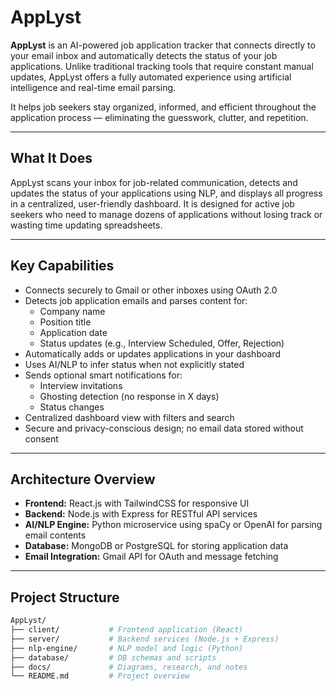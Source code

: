 # AppLyst

**AppLyst** is an AI-powered job application tracker that connects directly to your email inbox and automatically detects the status of your job applications. Unlike traditional tracking tools that require constant manual updates, AppLyst offers a fully automated experience using artificial intelligence and real-time email parsing.

It helps job seekers stay organized, informed, and efficient throughout the application process — eliminating the guesswork, clutter, and repetition.

---
## What It Does

AppLyst scans your inbox for job-related communication, detects and updates the status of your applications using NLP, and displays all progress in a centralized, user-friendly dashboard. It is designed for active job seekers who need to manage dozens of applications without losing track or wasting time updating spreadsheets.

---

## Key Capabilities

- Connects securely to Gmail or other inboxes using OAuth 2.0
- Detects job application emails and parses content for:
  - Company name
  - Position title
  - Application date
  - Status updates (e.g., Interview Scheduled, Offer, Rejection)
- Automatically adds or updates applications in your dashboard
- Uses AI/NLP to infer status when not explicitly stated
- Sends optional smart notifications for:
  - Interview invitations
  - Ghosting detection (no response in X days)
  - Status changes
- Centralized dashboard view with filters and search
- Secure and privacy-conscious design; no email data stored without consent

---

## Architecture Overview

- **Frontend:** React.js with TailwindCSS for responsive UI
- **Backend:** Node.js with Express for RESTful API services
- **AI/NLP Engine:** Python microservice using spaCy or OpenAI for parsing email contents
- **Database:** MongoDB or PostgreSQL for storing application data
- **Email Integration:** Gmail API for OAuth and message fetching

---

## Project Structure

```bash
AppLyst/
├── client/           # Frontend application (React)
├── server/           # Backend services (Node.js + Express)
├── nlp-engine/       # NLP model and logic (Python)
├── database/         # DB schemas and scripts
├── docs/             # Diagrams, research, and notes
└── README.md         # Project overview
